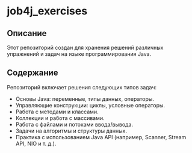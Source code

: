 # job4j_exercises

## Описание

Этот репозиторий создан для хранения решений различных упражнений и задач на языке программирования Java.

## Содержание

Репозиторий включает решения следующих типов задач:
- Основы Java: переменные, типы данных, операторы.
- Управляющие конструкции: циклы, условные операторы.
- Работа с методами и классами.
- Коллекции и работа с массивами.
- Работа с файлами и потоками ввода/вывода.
- Задачи на алгоритмы и структуры данных.
- Практика с использованием Java API (например, Scanner, Stream API, NIO и т. д.).